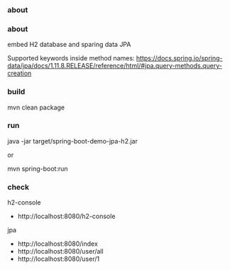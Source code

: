 ### about 
### about

embed H2 database and sparing data JPA

Supported keywords inside method names:
https://docs.spring.io/spring-data/jpa/docs/1.11.8.RELEASE/reference/html/#jpa.query-methods.query-creation

### build
mvn clean package

### run
java -jar target/spring-boot-demo-jpa-h2.jar

or 

mvn spring-boot:run

### check
h2-console
- http://localhost:8080/h2-console

jpa
- http://localhost:8080/index
- http://localhost:8080/user/all
- http://localhost:8080/user/1
